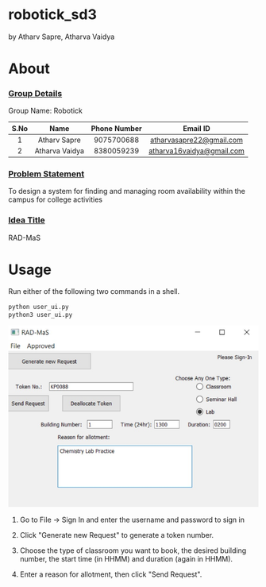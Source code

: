 # robotick_sd3

by Atharv Sapre, Atharva Vaidya

# About

### <u>Group Details</u>

Group Name: Robotick

| S.No | Name           | Phone Number | Email ID                  |
|:----:|:--------------:|:------------:|:-------------------------:|
| 1    | Atharv Sapre   | 9075700688   | atharvasapre22@gmail.com  |
| 2    | Atharva Vaidya | 8380059239   | atharva16vaidya@gmail.com |

### <u>Problem Statement</u>

To design a system for finding and managing room availability within the campus for college activities

### <u>Idea Title</u>

RAD-MaS

# Usage

Run either of the following two commands in a shell.

```
python user_ui.py
python3 user_ui.py
```

<img src="image.png">

1. Go to File -> Sign In and enter the username and password to sign in

2. Click "Generate new Request" to generate a token number.

3. Choose the type of classroom you want to book, the desired building number, the start time (in HHMM) and duration (again in HHMM).

4. Enter a reason for allotment, then click "Send Request".
